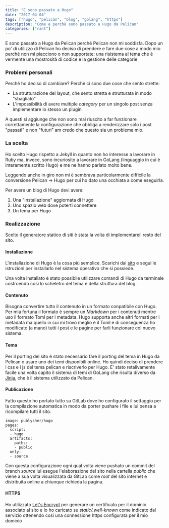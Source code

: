 ```yaml
---
title: "E sono passato a Hugo"
date: "2017-04-04"
tags: ["hugo", "pelican", "blog", "golang", "https"]
description: "Come e perchè sono passato a Hugo da Pelican"
categories: ["rant"]
---
```


E sono passato a Hugo da Pelican perchè Pelican non mi soddisfa.
Dopo un po' di utilizzo di Pelican ho deciso di prendere e fare due cose a modo mio perchè non mi piacciono o non supportate: una risistema al tema che è vermente una mostrosità di codice e la gestione delle categorie

<!-- more -->

### Problemi personali
Perchè ho deciso di cambiare? Perchè ci sono due cose che sento strette:

 - La strutturazione del layout, che sento stretta e strutturata in modo "sbagliato"
 - L'impossibilità di avere multiple _category_ per un singolo post senza implementare io stesso un plugin

A questi si aggiunge che non sono mai riuscito a far funzionare correttamente la configurazione che obbliga a renderizzare solo i post "passati" e non "futuri" am credo che questo sia un problema mio.

### La scelta
Ho scelto Hugo rispetto a Jekyll in quanto non ho interesse a lavorare in Ruby ma, invece, sono incuriosito a lavorare in GoLang (linguaggio in cui è interamente scritto Hugo) e me ne hanno parlato molto bene.

Leggendo anche in giro non mi è sembrava particolarmente difficile la conversione Pelican -> Hugo per cui ho dato una occhiata a come eseguirla.

Per avere un blog di Hugo devi avere:

  1. Una "installazione" aggiornata di Hugo
  2. Uno spazio web dove poterti connettere
  3. Un tema per Hugo

### Realizzazione

Scelto il generatore statico di siti è stata la volta di implementareil resto del sito.

#### Installazione

L'installazione di Hugo è la cosa più semplice. Scarichi dal [sito](https://gohugo.io/) e segui le istruzioni per installarlo nel sistema operativo che si possiede.

Una volta installato è stato possibile utilizzare comandi di Hugo da terminale costruendo così lo scheletro del tema e della struttura del blog.


#### Contenuto

Bisogna convertire tutto il contenuto in un formato conpatibile con Hugo. Per mia fortuna il formato è sempre un _Markdown_ per i contenuti mentre uso il formato Toml per i metadata. Hugo supporta anche altri formati per i metadata ma quello in cui mi trovo meglio è il Toml e di conseguenza ho modificato (a mano) tutti i post e le pagine per farli funzionare col nuovo sistema.


#### Tema
Per il porting del sito è stato necessario fare il porting del tema in Hugo da Pelican o usare uno dei temi disponibili online.
Ho quindi deciso di prendere i css e i js del tema pelican e riscriverlo per Hugo. E' stato retalivamente facile una volta capito il sistema di temi di GoLang che risulta diverso da [Jinja](http://jinja.pocoo.org/), che è il sistema utilizzato da Pelican.

#### Publicazione
Fatto questo ho portato tutto su GitLab dove ho configurato il settaggio per la compilazione automatica in modo da porter pushare i file e lui pensa a ricompilare tutti il sito.

    image: publysher/hugo
    pages:
      script:
      - hugo
      artifacts:
        paths:
        - public
      only:
      - source

Con questa configurazione ogni qual volta viene pushato un commit del branch _source_ lui esegue l'elaborazione del sito nella cartella _public_ che viene a sua volta visualizzata da GitLab come _root_ del sito internet e distribuita online a chiunque richieda la pagina.

#### HTTPS
Ho utilizzato [Let's Encrypt](https://letsencrypt.org/) per generare un certificato per il dominio associato al sito e lo ho caricato su _static/.well-known_ come indicato dal servizio ottenendo così una connessione https configurata per il mio dominio
